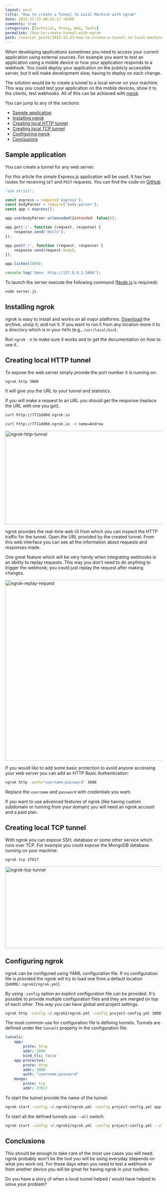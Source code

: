 ```yaml
---
layout: post
title: "How to create a Tunnel to Local Machine with ngrok"
date: 2015-12-23 08:15:17 +0200
comments: true
categories: [Technical, Proxy, Web, Tools]
permalink: /how-to-create-tunnel-with-ngrok
path: /source/_posts/2015-12-23-how-to-create-a-tunnel-to-local-machine-with-ngrok.markdown
---
```


When developing applications sometimes you need to access your current application using external sources. For example you want to test an application using a mobile device or how your application responds to a webhook. You could deploy your application on the publicly accessible server, but it will make development slow, having to deploy on each change.

The solution would be to create a tunnel to a local server on your machine. This way you could test your application on the mobile devices, show it to the clients, test webhooks. All of this can be achieved with [ngrok][ngrok-homepage].

You can jump to any of the sections:

* [Sample application](#sample-application)
* [Installing ngrok](#installing)
* [Creating local HTTP tunnel](#http-tunnel)
* [Creating local TCP tunnel](#tcp-tunnel)
* [Configuring ngrok](#configuring)
* [Conclusions](#conclusions)

<a name="sample-application"></a>
## Sample application

You can create a tunnel for any web server.

For this article the simple Express.js application will be used. It has two routes for receiving `GET` and `POST` requests. You can find the code on [GitHub][code-examples]

```javascript
'use strict';

const express = require('express');
const bodyParser = require('body-parser');
const app = express();

app.use(bodyParser.urlencoded({extended: false}));

app.get('/', function (request, response) {
    response.send('Hello');
});

app.post('/', function (request, response) {
    response.send(request.body);
});

app.listen(3000);

console.log('Open: http://127.0.0.1:3000');
```

To launch the server execute the following command ([Node.js][nodejs-homepage] is required):

```bash
node server.js
```

<a name="installing"></a>
## Installing ngrok

ngrok is easy to install and works on all major platforms. [Download][ngrok-download-page] the archive, unzip it, and run it. If you want to run it from any location move it to a directory which is in your `PATH` (e.g., `/usr/local/bin`).

Run `ngrok -h` to make sure it works and to get the documentation on how to use it.

<a name="http-tunnel"></a>
## Creating local HTTP tunnel

To expose the web server simply provide the port number it is running on:

```bash
ngrok http 3000
```

It will give you the URL to your tunnel and statistics.

If you will make a request to an URL you should get the response (replace the URL with one you got).

```bash
curl http://7711dd0d.ngrok.io

curl http://7711dd0d.ngrok.io -d name=Andrew
```

<a data-flickr-embed="true"  href="https://www.flickr.com/photos/ifdattic/23840463581/in/dateposted-public/" title="ngrok-http-tunnel"><img src="https://farm6.staticflickr.com/5705/23840463581_2e6551dcb3_o.gif" width="1082" height="300" alt="ngrok-http-tunnel"></a><script async src="//embedr.flickr.com/assets/client-code.js" charset="utf-8"></script>

ngrok provides the real-time web UI from which you can inspect the HTTP traffic for the tunnel. Open the URL provided by the created tunnel. From this web interface you can see all the information about requests and responses made.

One great feature which will be very handy when integrating webhooks is an ability to replay requests. This way you don't need to do anything to trigger the webhook; you could just replay the request after making changes.

<a data-flickr-embed="true"  href="https://www.flickr.com/photos/ifdattic/23840462921/in/dateposted-public/" title="ngrok-replay-request"><img src="https://farm6.staticflickr.com/5797/23840462921_0ff96d97f3_o.gif" width="1160" height="580" alt="ngrok-replay-request"></a><script async src="//embedr.flickr.com/assets/client-code.js" charset="utf-8"></script>

If you would like to add some basic protection to avoid anyone accessing your web server you can add an HTTP Basic Authentication:

```bash
ngrok http -auth="username:password" 3000
```

Replace the `username` and `password` with credentials you want.

If you want to use advanced features of ngrok (like having custom subdomain or running from your domain) you will need an ngrok account and a paid plan.

<a name="tcp-tunnel"></a>
## Creating local TCP tunnel

With ngrok you can expose SSH, database or some other service which runs over TCP. For example you could expose the MongoDB database running on your machine:

```bash
ngrok tcp 27017
```

<a data-flickr-embed="true"  href="https://www.flickr.com/photos/ifdattic/23922941705/in/dateposted-public/" title="ngrok-tcp-tunnel"><img src="https://farm2.staticflickr.com/1534/23922941705_f4d1692373_o.gif" width="1077" height="262" alt="ngrok-tcp-tunnel"></a><script async src="//embedr.flickr.com/assets/client-code.js" charset="utf-8"></script>

<a name="configuring"></a>
## Configuring ngrok

ngrok can be configured using YAML configuration file. If no configuration file is provided the ngrok will try to load one from a default location (`$HOME/.ngrok2/ngrok.yml`).

By using `-config` option an explicit configuration file can be provided. It's possible to provide multiple configuration files and they are merged on top of each other. This way you can have global and project settings.

```bash
ngrok http -config ~/.ngrok2/ngrok.yml -config project-config.yml 3000
```

The most common use for configuration file is defining tunnels. Tunnels are defined under the `tunnels` property in the configuration file:

```yml
tunnels:
    app:
        proto: http
        addr: 3000
        bind_tls: false
    app-protected:
        proto: http
        addr: 3000
        auth: "username:password"
    mongo:
        proto: tcp
        addr: 27017
```

To start the tunnel provide the name of the tunnel:

```bash
ngrok start -config ~/.ngrok2/ngrok.yml -config project-config.yml app-protected
```

To start all the defined tunnels use `--all` switch:

```bash
ngrok start -config ~/.ngrok2/ngrok.yml -config project-config.yml --all
```

<a name="conclusions"></a>
## Conclusions

This should be enough to take care of the most use cases you will need. ngrok probably won't be the tool you will be using everyday (depends on what you work on). For those days when you need to test a webhook or from another device you will be great for having ngrok in your toolbox.

Do you have a story of when a local tunnel helped / would have helped to solve your problem?

[ngrok-download-page]: https://ngrok.com/download
[code-examples]: https://github.com/ifdattic/ngrok-article-code
[ngrok-homepage]: https://ngrok.com/
[nodejs-homepage]: https://nodejs.org
